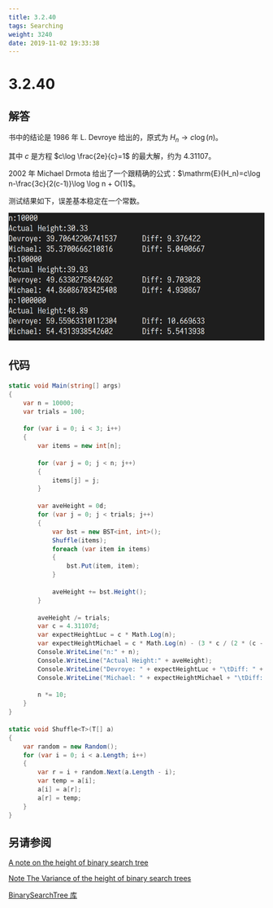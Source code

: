 ```yaml
---
title: 3.2.40
tags: Searching
weight: 3240
date: 2019-11-02 19:33:38
---
```


# 3.2.40


## 解答

书中的结论是 1986 年 L. Devroye 给出的，原式为 $H_n \rightarrow c\log(n)$。

其中 $c$ 是方程 $c\log \frac{2e}{c}=1$ 的最大解，约为 $4.31107$。

2002 年  Michael Drmota 给出了一个跟精确的公式：$\mathrm{E}(H_n)=c\log n-\frac{3c}{2(c-1)}\log \log n + O(1)$。

测试结果如下，误差基本稳定在一个常数。

![](/resources/3-2-40/1.png)

## 代码

```csharp
static void Main(string[] args)
{
    var n = 10000;
    var trials = 100;

    for (var i = 0; i < 3; i++)
    {
        var items = new int[n];
        
        for (var j = 0; j < n; j++)
        {
            items[j] = j;
        }

        var aveHeight = 0d;
        for (var j = 0; j < trials; j++)
        {
            var bst = new BST<int, int>();
            Shuffle(items);
            foreach (var item in items)
            {
                bst.Put(item, item);
            }

            aveHeight += bst.Height();
        }

        aveHeight /= trials;
        var c = 4.31107d;
        var expectHeightLuc = c * Math.Log(n);
        var expectHeightMichael = c * Math.Log(n) - (3 * c / (2 * (c - 1))) * Math.Log(Math.Log(n));
        Console.WriteLine("n:" + n);
        Console.WriteLine("Actual Height:" + aveHeight);
        Console.WriteLine("Devroye: " + expectHeightLuc + "\tDiff: " + (float)(expectHeightLuc - aveHeight));
        Console.WriteLine("Michael: " + expectHeightMichael + "\tDiff: " + (float)(expectHeightMichael - aveHeight));

        n *= 10;
    }
}

static void Shuffle<T>(T[] a)
{
    var random = new Random();
    for (var i = 0; i < a.Length; i++)
    {
        var r = i + random.Next(a.Length - i);
        var temp = a[i];
        a[i] = a[r];
        a[r] = temp;
    }
}
```

## 另请参阅

[A note on the height of binary search tree](https://dl.acm.org/citation.cfm?id=5930)

[Note The Variance of the height of binary search trees](https://doi.org/10.1016/S0304-3975(01)00006-8)

[BinarySearchTree 库](https://github.com/ikesnowy/Algorithms-4th-Edition-in-Csharp/tree/master/3%20Searching/3.2/BinarySearchTree)
